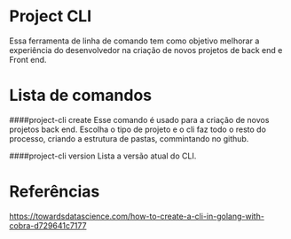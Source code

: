 # Project CLI

Essa ferramenta de linha de comando tem como objetivo melhorar a experiência do desenvolvedor na criação de novos projetos de back end e Front end.

# Lista de comandos

####project-cli create 
 Esse comando é usado para a criação de novos projetos back end. Escolha o tipo de projeto  e o cli faz todo o resto do processo, criando a estrutura de pastas, commintando no github.

####project-cli version 
Lista a versão atual do CLI.

# Referências

https://towardsdatascience.com/how-to-create-a-cli-in-golang-with-cobra-d729641c7177
